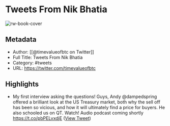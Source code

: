 # Tweets From Nik Bhatia

![rw-book-cover](https://pbs.twimg.com/profile_images/1496241412580397058/s7jy5g3a.jpg)

## Metadata
- Author: [[@timevalueofbtc on Twitter]]
- Full Title: Tweets From Nik Bhatia
- Category: #tweets
- URL: https://twitter.com/timevalueofbtc

## Highlights
- My first interview asking the questions! Guys, Andy @dampedspring offered a brilliant look at the US Treasury market, both why the sell off has been so vicious, and how it will ultimately find a price for buyers. He also schooled us on QT. Watch! Audio podcast coming shortly https://t.co/pbPELvxdjE ([View Tweet](https://twitter.com/timevalueofbtc/status/1580732003430805504))
